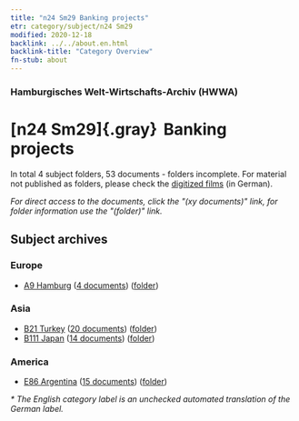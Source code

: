 ```yaml
---
title: "n24 Sm29 Banking projects"
etr: category/subject/n24 Sm29
modified: 2020-12-18
backlink: ../../about.en.html
backlink-title: "Category Overview"
fn-stub: about
---
```


### Hamburgisches Welt-Wirtschafts-Archiv (HWWA)
# [n24 Sm29]{.gray}&#8201; Banking projects&#160; 





In total 4 subject folders, 53 documents - folders incomplete.
For material not published as folders, please check the [digitized films](/film/h1_sh) (in German).

_For direct access to the documents, click the "(xy documents)" link, for folder information use the "(folder)" link._

## Subject archives



### Europe

- [A9 Hamburg](../../../geo/about.en.html#A9) (<a href="https://dfg-viewer.de/show/?tx_dlf[id]=https://pm20.zbw.eu/mets/sh/1409xx/140905/1454xx/145400/public.mets.en.xml" target="_blank">4 documents</a>) ([folder](http://purl.org/pressemappe20/folder/sh/140905,145400))

### Asia

- [B21 Turkey](../../../geo/about.en.html#B21) (<a href="https://dfg-viewer.de/show/?tx_dlf[id]=https://pm20.zbw.eu/mets/sh/1411xx/141111/1454xx/145400/public.mets.en.xml" target="_blank">20 documents</a>) ([folder](http://purl.org/pressemappe20/folder/sh/141111,145400))
- [B111 Japan](../../../geo/about.en.html#B111) (<a href="https://dfg-viewer.de/show/?tx_dlf[id]=https://pm20.zbw.eu/mets/sh/1412xx/141272/1454xx/145400/public.mets.en.xml" target="_blank">14 documents</a>) ([folder](http://purl.org/pressemappe20/folder/sh/141272,145400))

### America

- [E86 Argentina](../../../geo/about.en.html#E86) (<a href="https://dfg-viewer.de/show/?tx_dlf[id]=https://pm20.zbw.eu/mets/sh/1416xx/141692/1454xx/145400/public.mets.en.xml" target="_blank">15 documents</a>) ([folder](http://purl.org/pressemappe20/folder/sh/141692,145400))


_* The English category label is an unchecked automated translation of the German label._

